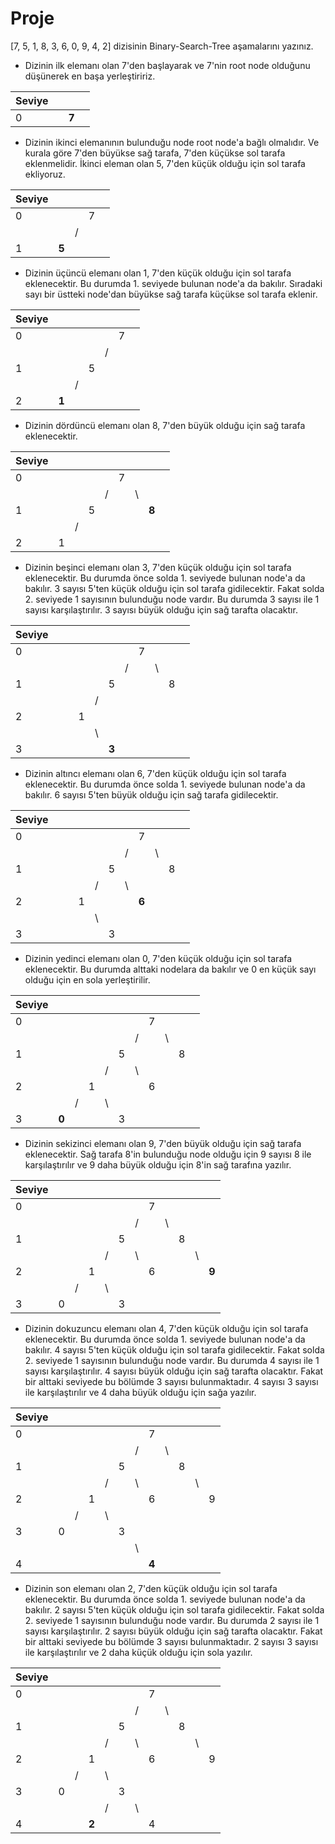 # Proje 

[7, 5, 1, 8, 3, 6, 0, 9, 4, 2] dizisinin Binary-Search-Tree aşamalarını yazınız.

- Dizinin ilk elemanı olan 7'den başlayarak ve 7'nin root node olduğunu düşünerek en başa yerleştiririz.

|   Seviye  | |     | |
|   ---     |-|  -  |-|
|     0     | |**7**| |

- Dizinin ikinci elemanının bulunduğu node root node'a bağlı olmalıdır. Ve kurala göre 7'den büyükse sağ tarafa, 7'den küçükse sol tarafa eklenmelidir. İkinci eleman olan 5, 7'den küçük olduğu için sol tarafa ekliyoruz.

|   Seviye  |     | | | |
|   ---     |-    |-|-|-|
|     0     |     | |7| |
|           |     |/| | |
|     1     |**5**| | | |

- Dizinin üçüncü elemanı olan 1, 7'den küçük olduğu için sol tarafa eklenecektir. Bu durumda 1. seviyede bulunan node'a da bakılır. Sıradaki sayı bir üstteki node'dan büyükse sağ tarafa küçükse sol tarafa eklenir. 

|   Seviye  |     | | | | | |
|   ---     |-    |-|-|-|-|-|
|     0     |     | | | |7| |
|           |     | | |/| | |
|     1     |     | |5| | | |
|           |     |/| | | | |
|     2     |**1**| | | | | |

- Dizinin dördüncü elemanı olan 8, 7'den büyük olduğu için sağ tarafa eklenecektir. 

|   Seviye  | | | | | |  |     | |
|   ---     |-|-|-|-|-|- |   - |-|
|     0     | | | | |7|  |     | |
|           | | | |/| |\ |     | |
|     1     | | |5| | |  |**8**| |
|           | |/| | | |  |     | |
|     2     |1| | | | |  |     | |

- Dizinin beşinci elemanı olan 3, 7'den küçük olduğu için sol tarafa eklenecektir. Bu durumda önce solda 1. seviyede bulunan node'a da bakılır. 3 sayısı 5'ten küçük olduğu için sol tarafa gidilecektir. Fakat solda 2. seviyede 1 sayısının bulunduğu node vardır. Bu durumda 3 sayısı ile 1 sayısı karşılaştırılır. 3 sayısı büyük olduğu için sağ tarafta olacaktır.

|   Seviye  | | | |  |     | | |  | | |
|   ---     |-|-|-|- |-    |-|-|- |-|-|
|     0     | | | |  |     | |7|  | | |
|           | | | |  |     |/| |\ | | |
|     1     | | | |  |5    | | |  |8| |
|           | | | |/ |     | | |  | | |
|     2     | | |1|  |     | | |  | | | 
|           | | | |\ |     | | |  | | |
|     3     | | | |  |**3**| | |  | | |

- Dizinin altıncı elemanı olan 6, 7'den küçük olduğu için sol tarafa eklenecektir. Bu durumda önce solda 1. seviyede bulunan node'a da bakılır. 6 sayısı 5'ten büyük olduğu için sağ tarafa gidilecektir. 

|   Seviye  | | | |  | |  |     |  | | | 
|   ---     |-|-|-|- |-|- |-    |- |-|-| 
|     0     | | | |  | |  |7    |  | | | 
|           | | | |  | |/ |     |\ | | |
|     1     | | | |  |5|  |     |  |8| |
|           | | | |/ | |\ |     |  | | |
|     2     | | |1|  | |  |**6**|  | | | 
|           | | | |\ | |  |     |  | | |
|     3     | | | |  |3|  |     |  | | |

- Dizinin yedinci elemanı olan 0, 7'den küçük olduğu için sol tarafa eklenecektir. Bu durumda alttaki nodelara da bakılır ve 0 en küçük sayı olduğu için en sola yerleştirilir.

|   Seviye  |     | | |  | |  | |  | | |
|   ---     |-    |-|-|- |-|- |-|- |-|-|
|     0     |     | | |  | |  |7|  | | |
|           |     | | |  | |/ | |\ | | | 
|     1     |     | | |  |5|  | |  |8| | 
|           |     | | |/ | |\ | |  | | | 
|     2     |     | |1|  | |  |6|  | | | 
|           |     |/| |\ | |  | |  | | | 
|     3     |**0**| | |  |3|  | |  | | | 

- Dizinin sekizinci elemanı olan 9, 7'den büyük olduğu için sağ tarafa eklenecektir. Sağ tarafa 8'in bulunduğu node olduğu için 9 sayısı 8 ile karşılaştırılır ve 9 daha büyük olduğu için 8'in sağ tarafına yazılır. 

|   Seviye  | | | |  | |  | |  | |  |     |
|   ---     |-|-|-|- |-|- |-|- |-|- |-    |
|     0     | | | |  | |  |7|  | |  |     |
|           | | | |  | |/ | |\ | |  |     |
|     1     | | | |  |5|  | |  |8|  |     | 
|           | | | |/ | |\ | |  | |\ |     |  
|     2     | | |1|  | |  |6|  | |  |**9**|
|           | |/| |\ | |  | |  | |  |     |
|     3     |0| | |  |3|  | |  | |  |     |

- Dizinin dokuzuncu elemanı olan 4, 7'den küçük olduğu için sol tarafa eklenecektir. Bu durumda önce solda 1. seviyede bulunan node'a da bakılır. 4 sayısı 5'ten küçük olduğu için sol tarafa gidilecektir. Fakat solda 2. seviyede 1 sayısının bulunduğu node vardır. Bu durumda 4 sayısı ile 1 sayısı karşılaştırılır. 4 sayısı büyük olduğu için sağ tarafta olacaktır. Fakat bir alttaki seviyede bu bölümde 3 sayısı bulunmaktadır. 4 sayısı 3 sayısı ile karşılaştırılır ve 4 daha büyük olduğu için sağa yazılır. 

|   Seviye  | | | |  | |  |     |  | |  | |
|   ---     |-|-|-|- |-|- |-    |- |-|- |-|
|     0     | | | |  | |  |7    |  | |  | |
|           | | | |  | |/ |     |\ | |  | |
|     1     | | | |  |5|  |     |  |8|  | | 
|           | | | |/ | |\ |     |  | |\ | |  
|     2     | | |1|  | |  |6    |  | |  |9|
|           | |/| |\ | |  |     |  | |  | |
|     3     |0| | |  |3|  |     |  | |  | |
|           | | | |  | |\ |     |  | |  | |
|     4     | | | |  | |  |**4**|  | |  | |

- Dizinin son elemanı olan 2, 7'den küçük olduğu için sol tarafa eklenecektir. Bu durumda önce solda 1. seviyede bulunan node'a da bakılır. 2 sayısı 5'ten küçük olduğu için sol tarafa gidilecektir. Fakat solda 2. seviyede 1 sayısının bulunduğu node vardır. Bu durumda 2 sayısı ile 1 sayısı karşılaştırılır. 2 sayısı büyük olduğu için sağ tarafta olacaktır. Fakat bir alttaki seviyede bu bölümde 3 sayısı bulunmaktadır. 2 sayısı 3 sayısı ile karşılaştırılır ve 2 daha küçük olduğu için sola yazılır. 

|   Seviye  | | |     |  | |  | |  | |  | |
|   ---     |-|-|-    |- |-|- |-|- |-|- |-|
|     0     | | |     |  | |  |7|  | |  | |
|           | | |     |  | |/ | |\ | |  | |
|     1     | | |     |  |5|  | |  |8|  | | 
|           | | |     |/ | |\ | |  | |\ | |  
|     2     | | |1    |  | |  |6|  | |  |9|
|           | |/|     |\ | |  | |  | |  | |
|     3     |0| |     |  |3|  | |  | |  | |
|           | | |     |/ | |\ | |  | |  | |
|     4     | | |**2**|  | |  |4|  | |  | |